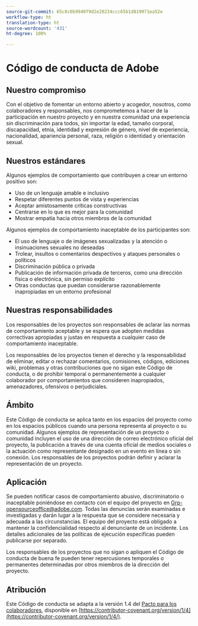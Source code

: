 ```yaml
---
source-git-commit: 65c8c0b9940f9d2e20234ccc65b1d819971ea52e
workflow-type: ht
translation-type: ht
source-wordcount: '431'
ht-degree: 100%

---
```

# Código de conducta de Adobe

## Nuestro compromiso

Con el objetivo de fomentar un entorno abierto y acogedor, nosotros, como colaboradores y responsables, nos comprometemos a hacer de la participación en nuestro proyecto y en nuestra comunidad una experiencia sin discriminación para todos, sin importar la edad, tamaño corporal, discapacidad, etnia, identidad y expresión de género, nivel de experiencia, nacionalidad, apariencia personal, raza, religión o identidad y orientación sexual.

## Nuestros estándares

Algunos ejemplos de comportamiento que contribuyen a crear un entorno positivo son:

* Uso de un lenguaje amable e inclusivo
* Respetar diferentes puntos de vista y experiencias
* Aceptar amistosamente críticas constructivas
* Centrarse en lo que es mejor para la comunidad
* Mostrar empatía hacia otros miembros de la comunidad

Algunos ejemplos de comportamiento inaceptable de los participantes son:

* El uso de lenguaje o de imágenes sexualizadas y la atención o insinuaciones sexuales no deseadas
* Trolear, insultos o comentarios despectivos y ataques personales o políticos
* Discriminación pública o privada
* Publicación de información privada de terceros, como una dirección física o electrónica, sin permiso explícito
* Otras conductas que puedan considerarse razonablemente inapropiadas en un entorno profesional

## Nuestras responsabilidades

Los responsables de los proyectos son responsables de aclarar las normas de comportamiento aceptable y se espera que adopten medidas correctivas apropiadas y justas en respuesta a cualquier caso de comportamiento inaceptable.

Los responsables de los proyectos tienen el derecho y la responsabilidad de eliminar, editar o rechazar comentarios, comisiones, códigos, ediciones wiki, problemas y otras contribuciones que no sigan este Código de conducta, o de prohibir temporal o permanentemente a cualquier colaborador por comportamientos que consideren inapropiados, amenazadores, ofensivos o perjudiciales.

## Ámbito

Este Código de conducta se aplica tanto en los espacios del proyecto como en los espacios públicos cuando una persona representa al proyecto o su comunidad. Algunos ejemplos de representación de un proyecto o comunidad incluyen el uso de una dirección de correo electrónico oficial del proyecto, la publicación a través de una cuenta oficial de medios sociales o la actuación como representante designado en un evento en línea o sin conexión. Los responsables de los proyectos podrán definir y aclarar la representación de un proyecto.

## Aplicación

Se pueden notificar casos de comportamiento abusivo, discriminatorio o inaceptable poniéndose en contacto con el equipo del proyecto en Grp-opensourceoffice@adobe.com. Todas las denuncias serán examinadas e investigadas y darán lugar a la respuesta que se considere necesaria y adecuada a las circunstancias. El equipo del proyecto está obligado a mantener la confidencialidad respecto al denunciante de un incidente. Los detalles adicionales de las políticas de ejecución específicas pueden publicarse por separado.

Los responsables de los proyectos que no sigan o apliquen el Código de conducta de buena fe pueden tener repercusiones temporales o permanentes determinadas por otros miembros de la dirección del proyecto.

## Atribución

Este Código de conducta se adapta a la versión 1.4 del [Pacto para los colaboradores](https://contributor-covenant.org), disponible en [https://contributor-covenant.org/version/1/4](https://contributor-covenant.org/version/1/4/).

